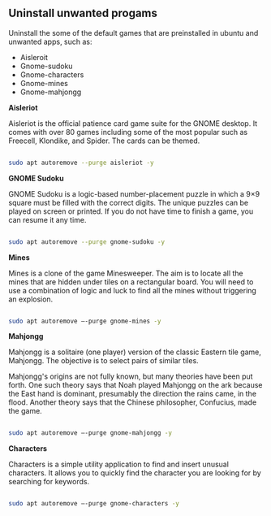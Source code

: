 ## Uninstall unwanted progams
Uninstall the some of the default games that are preinstalled in ubuntu and unwanted apps, such as:
- Aisleroit
-	Gnome-sudoku
-	Gnome-characters
-	Gnome-mines
-	Gnome-mahjongg

<b>Aisleriot</b>

Aisleriot is the official patience card game suite for the GNOME desktop. It comes with over 80 games including some of the most popular such as Freecell, Klondike, and Spider. The cards can be themed.

```` bash

sudo apt autoremove --purge aisleriot -y

````

<b>GNOME Sudoku</b>

GNOME Sudoku is a logic-based number-placement puzzle in which a 9×9 square must be filled with the correct digits. The unique puzzles can be played on screen or printed. If you do not have time to finish a game, you can resume it any time.


```` bash

sudo apt autoremove --purge gnome-sudoku -y

````

<b>Mines</b>

Mines is a clone of the game Minesweeper. The aim is to locate all the mines that are hidden under tiles on a rectangular board. You will need to use a combination of logic and luck to find all the mines without triggering an explosion.

```` bash

sudo apt autoremove –-purge gnome-mines -y

````

<b>Mahjongg</b>

Mahjongg is a solitaire (one player) version of the classic Eastern tile game, Mahjongg. The objective is to select pairs of similar tiles.

Mahjongg's origins are not fully known, but many theories have been put forth. One such theory says that Noah played Mahjongg on the ark because the East hand is dominant, presumably the direction the rains came, in the flood. Another theory says that the Chinese philosopher, Confucius, made the game.


```` bash

sudo apt autoremove –-purge gnome-mahjongg -y

````

<b>Characters</b>

Characters is a simple utility application to find and insert unusual characters. It allows you to quickly find the character you are looking for by searching for keywords.


```` bash

sudo apt autoremove –-purge gnome-characters -y

````
